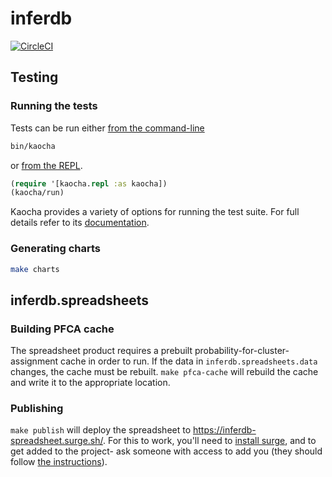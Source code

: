 # inferdb

[![CircleCI](https://circleci.com/gh/probcomp/inferenceql.svg?style=svg&circle-token=a7fdbf0f271ddb2a6a9798c3a99bdb21c68080c2)](https://circleci.com/gh/probcomp/inferenceql)

## Testing

### Running the tests

Tests can be run either [from the command-line](https://cljdoc.org/d/lambdaisland/kaocha/0.0-418/doc/4-running-kaocha-cli)

```bash
bin/kaocha
```

or [from the REPL](https://cljdoc.org/d/lambdaisland/kaocha/0.0-418/doc/5-running-kaocha-from-the-repl).

```clojure
(require '[kaocha.repl :as kaocha])
(kaocha/run)
```

Kaocha provides a variety of options for running the test suite. For full
details refer to its [documentation](https://cljdoc.org/d/lambdaisland/kaocha/).

### Generating charts

```bash
make charts
```

## inferdb.spreadsheets

### Building PFCA cache

The spreadsheet product requires a prebuilt probability-for-cluster-assignment
cache in order to run. If the data in `inferdb.spreadsheets.data` changes, the
cache must be rebuilt. `make pfca-cache` will rebuild the cache and write it to
the appropriate location.

### Publishing

`make publish` will deploy the spreadsheet to
<https://inferdb-spreadsheet.surge.sh/>. For this to work, you'll need
to [install surge](https://surge.sh/help/getting-started-with-surge),
and to get added to the project- ask someone with access to add you (they
should follow [the instructions](https://surge.sh/help/adding-collaborators)).
